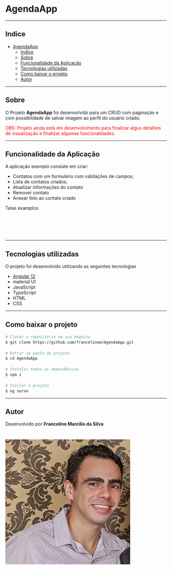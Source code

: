 # AgendaApp

---

## Indice

- [AgendaApp](#agendaapp)
  - [Indice](#indice)
  - [Sobre](#sobre)
  - [Funcionalidade da Aplicação](#funcionalidade-da-aplicação)
  - [Tecnologias utilizadas](#tecnologias-utilizadas)
  - [Como baixar o projeto](#como-baixar-o-projeto)
  - [Autor](#autor)
  
---

## Sobre 

O Projeto **AgendaApp** foi desenvolvido para um CRUD com paginação e com possibilidade de salvar imagem ao perfil do usuário criado.

<span style="color: red">
OBS: Projeto ainda está em desenvolvimento para finalizar algus detalhes de visualização e finalizar algumas funcionalidades.
</span>

---

## Funcionalidade da Aplicação

A aplicação exemplo consiste em criar:
- Contatos com um formulário com validações de campos;
- Lista de contatos criados;
- Atualizar informações do contato
- Remover contato
- Anexar foto ao contato criado

Telas examplos: 

<h1>
  <img src="">
  <img src="">
  <img src="">
  <img src="">
</h1>

---
## Tecnologias utilizadas 

O projeto foi desenvolvido utilizando as seguintes tecnologias
- [Angular 12](https://angular.io/)
- material UI
- JavaScript
- TypeScript
- HTML
- CSS

---

## Como baixar o projeto

```bash
# Clonar o repositório em sua máquina 
$ git clone https://github.com/francelinom/AgendaApp.git

# Entrar na pasta do projeto 
$ cd AgendaApp

# Instalar todas as dependências 
$ npm i

# Iniciar o projeto 
$ ng serve
```
---
## Autor

Desenvolvido por **Francelino Marcílio da Silva** 
<h1>
  <img src="src/assets/image/eu.jpeg">
</h1>

